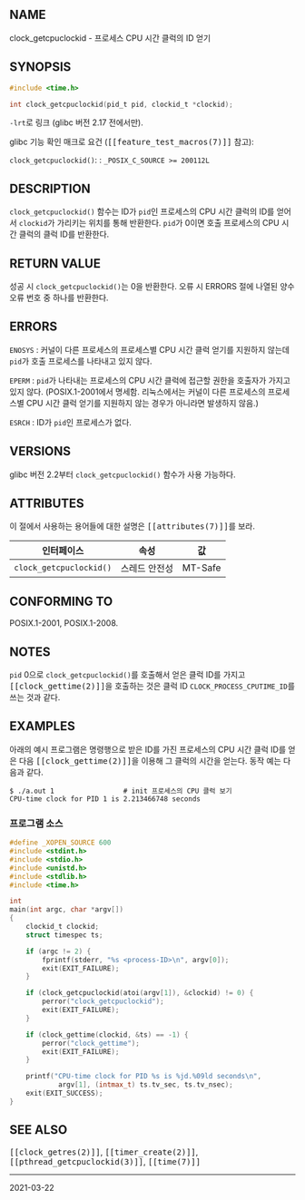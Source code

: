 ## NAME

clock_getcpuclockid - 프로세스 CPU 시간 클럭의 ID 얻기

## SYNOPSIS

```c
#include <time.h>

int clock_getcpuclockid(pid_t pid, clockid_t *clockid);
```

`-lrt`로 링크 (glibc 버전 2.17 전에서만).

glibc 기능 확인 매크로 요건 (<tt>[[feature_test_macros(7)]]</tt> 참고):

`clock_getcpuclockid()`:
:   `_POSIX_C_SOURCE >= 200112L`

## DESCRIPTION

`clock_getcpuclockid()` 함수는 ID가 `pid`인 프로세스의 CPU 시간 클럭의 ID를 얻어서 `clockid`가 가리키는 위치를 통해 반환한다. `pid`가 0이면 호출 프로세스의 CPU 시간 클럭의 클럭 ID를 반환한다.

## RETURN VALUE

성공 시 `clock_getcpuclockid()`는 0을 반환한다. 오류 시 ERRORS 절에 나열된 양수 오류 번호 중 하나를 반환한다.

## ERRORS

`ENOSYS`
:   커널이 다른 프로세스의 프로세스별 CPU 시간 클럭 얻기를 지원하지 않는데 `pid`가 호출 프로세스를 나타내고 있지 않다.

`EPERM`
:   `pid`가 나타내는 프로세스의 CPU 시간 클럭에 접근할 권한을 호출자가 가지고 있지 않다. (POSIX.1-2001에서 명세함. 리눅스에서는 커널이 다른 프로세스의 프로세스별 CPU 시간 클럭 얻기를 지원하지 않는 경우가 아니라면 발생하지 않음.)

`ESRCH`
:   ID가 `pid`인 프로세스가 없다.

## VERSIONS

glibc 버전 2.2부터 `clock_getcpuclockid()` 함수가 사용 가능하다.

## ATTRIBUTES

이 절에서 사용하는 용어들에 대한 설명은 <tt>[[attributes(7)]]</tt>를 보라.

| 인터페이스 | 속성 | 값 |
| --- | --- | --- |
| `clock_getcpuclockid()` | 스레드 안전성 | MT-Safe |

## CONFORMING TO

POSIX.1-2001, POSIX.1-2008.

## NOTES

`pid` 0으로 `clock_getcpuclockid()`를 호출해서 얻은 클럭 ID를 가지고 <tt>[[clock_gettime(2)]]</tt>을 호출하는 것은 클럭 ID `CLOCK_PROCESS_CPUTIME_ID`를 쓰는 것과 같다.

## EXAMPLES

아래의 예시 프로그램은 명령행으로 받은 ID를 가진 프로세스의 CPU 시간 클럭 ID를 얻은 다음 <tt>[[clock_gettime(2)]]</tt>을 이용해 그 클럭의 시간을 얻는다. 동작 예는 다음과 같다.

```text
$ ./a.out 1                 # init 프로세스의 CPU 클럭 보기
CPU-time clock for PID 1 is 2.213466748 seconds
```

### 프로그램 소스

```c
#define _XOPEN_SOURCE 600
#include <stdint.h>
#include <stdio.h>
#include <unistd.h>
#include <stdlib.h>
#include <time.h>

int
main(int argc, char *argv[])
{
    clockid_t clockid;
    struct timespec ts;

    if (argc != 2) {
        fprintf(stderr, "%s <process-ID>\n", argv[0]);
        exit(EXIT_FAILURE);
    }

    if (clock_getcpuclockid(atoi(argv[1]), &clockid) != 0) {
        perror("clock_getcpuclockid");
        exit(EXIT_FAILURE);
    }

    if (clock_gettime(clockid, &ts) == -1) {
        perror("clock_gettime");
        exit(EXIT_FAILURE);
    }

    printf("CPU-time clock for PID %s is %jd.%09ld seconds\n",
            argv[1], (intmax_t) ts.tv_sec, ts.tv_nsec);
    exit(EXIT_SUCCESS);
}
```

## SEE ALSO

<tt>[[clock_getres(2)]]</tt>, <tt>[[timer_create(2)]]</tt>, <tt>[[pthread_getcpuclockid(3)]]</tt>, <tt>[[time(7)]]</tt>

----

2021-03-22

